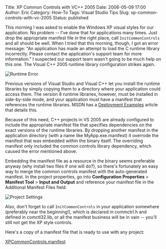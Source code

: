 Title: XP Common Controls with VC++ 2005
Date: 2006-05-09 17:00
Author: Eric
Category: How-To
Tags: Visual Studio Tips
Slug: xp-common-controls-with-vc-2005
Status: published

This morning I was asked to enable the Windows XP visual styles for our
application. No problem -- I've done that for applications many times.
Just drop the appropriate manifest file in the right place, call
`InitCommonControls` and all should be well. When I tried that this
morning, though, I got an error message: "An application has made an
attempt to load the C runtime library incorrectly. Please contact the
application's support team for more information." I suspected our
support team wasn't going to be much help on this one. The Visual C++
2005 runtime library configuration strikes again.<!--more-->

![Runtime Error]({filename}/images/runtime-error1.jpg)

Previous versions of Visual Studio and Visual C++ let you install the
runtime libraries by simply copying them to a directory where your
application could access them. The version 8 runtime libraries, however,
must be installed in side-by-side mode, and your application must have a
manifest that references the runtime libraries. MSDN has a [Deployment
Examples](http://msdn2.microsoft.com/en-us/library/ms235285.aspx)
article that details this.

Because of this need, C++ projects in VS 2005 are already configured to
include the appropriate manifest file that specifies dependencies on the
exact versions of the runtime libraries. By dropping another manifest in
the application directory (with a name like MyApp.exe.manifest) it
overrode the manifest that was embedded within the binary itself. The
overriding manifest only included the common controls library
dependency, which caused the error mentioned above.

Embedding the manifest file as a resource in the binary seems preferable
anyway (why install two files if one will do?), so there's fortunately
an easy way to merge the common controls manifest with the
auto-generated manifest. In the project properties, go into
**Configuration Properties** &gt; **Manifest Tool** &gt; **Input and
Output** and reference your manifest file in the Additional Manifest
Files field:

![Project Settings]({filename}/images/project-settings-manifest1.jpg)

Also, don't forget to call `InitCommonControls` in your application
somewhere (preferably near the beginning!), which is declared in
commctrl.h and defined in comctl32.lib, or all the manifest business
will be in vain -- you'll still not get the XP style controls.

Here's a copy of a manifest file that is ready to use with any project:

[XPCommonControls.manifest](/content/XPCommonControls.manifest)
